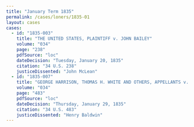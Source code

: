 ```yaml
---
title: "January Term 1835"
permalink: /cases/loners/1835-01
layout: cases
cases:
  - id: "1835-003"
    title: "THE UNITED STATES, PLAINTIFF v. JOHN BAILEY"
    volume: "034"
    page: "238"
    pdfSource: "loc"
    dateDecision: "Tuesday, January 20, 1835"
    citation: "34 U.S. 238"
    justiceDissented: "John McLean"
  - id: "1835-007"
    title: "GEORGE HARRISON, THOMAS H. WHITE AND OTHERS, APPELLANTS v. HENRY NIXON, SURVIVING EXECUTOR OF MATTHIAS ASPDEN, DECEASED"
    volume: "034"
    page: "483"
    pdfSource: "loc"
    dateDecision: "Thursday, January 29, 1835"
    citation: "34 U.S. 483"
    justiceDissented: "Henry Baldwin"
---
```

